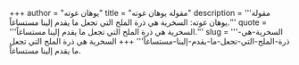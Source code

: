 +++
author = "يوهان غوته"
title = "مقولة يوهان غوته"
description = '''مقولة يوهان غوته: السخرية هي ذرة الملح التي تجعل ما يقدم إلينا مستساغاً.'''
quote = '''السخرية هي ذرة الملح التي تجعل ما يقدم إلينا مستساغاً.'''
slug = '''السخرية-هي-ذرة-الملح-التي-تجعل-ما-يقدم-إلينا-مستساغاً'''
+++
السخرية هي ذرة الملح التي تجعل ما يقدم إلينا مستساغاً.
